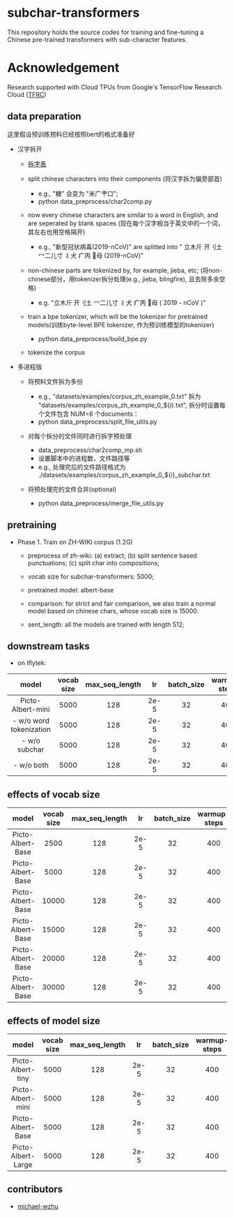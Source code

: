 # subchar-transformers
This repository holds the source codes for training and fine-tuning a Chinese pre-trained transformers with sub-character features.

# Acknowledgement
Research supported with Cloud TPUs from Google's TensorFlow Research Cloud ([TFRC](https://www.tensorflow.org/tfrc))

## data preparation

这里假设预训练预料已经按照bert的格式准备好

 - 汉字拆开
    - [拆字表](https://github.com/kfcd/chaizi/blob/master/chaizi-jt.txt)
    
    - split chinese characters into their components (将汉字拆为偏旁部首) 
        - e.g., "糖" 会变为 "米广肀口";
        - python data_preprocess/char2comp.py
    - now every chinese characters are similar to a word in English, and are seperated by blank spaces (现在每个汉字相当于英文中的一个词，其左右也用空格隔开)
       - e.g., "新型冠状病毒(2019-nCoV)" are splitted into " 立木斤  开刂土  冖二儿寸  丬犬  疒丙  母 (2019-nCoV)"
    - non-chinese parts are tokenized by, for example, jieba, etc; (将non-chinese部分，用tokenizer拆分处理(e.g., jieba, blingfire), 且去除多余空格)
       - e.g. "立木斤 开刂土 冖二儿寸 丬犬 疒丙 母 ( 2019 - nCoV )"

    - train a bpe tokenizer, which will be the tokenizer for pretrained models(训练byte-level BPE tokenizer, 作为预训练模型的tokenizer)
        - python data_preprocess/build_bpe.py
     
    - tokenize the corpus
 
 - 多进程版
    - 将预料文件拆为多份
        - e.g., "datasets/examples/corpus_zh_example_0.txt" 拆为 "datasets/examples/corpus_zh_example_0_${i}.txt", 拆分时设置每个文件包含 NUM=6 个documents： 
        - python data_preprocess/split_file_utils.py
    
    - 对每个拆分的文件同时进行拆字预处理
        - data_preprocess/char2comp_mp.sh
        - 设置脚本中的进程数，文件路径等
        - e.g., 处理完后的文件路径格式为 ./datasets/examples/corpus_zh_example_0_${i}_subchar.txt
    
    - 将预处理完的文件合并(optional)
        - python data_preprocess/merge_file_utils.py 

## pretraining

  - Phase 1. Train on ZH-WIKI corpus (1.2G)
    - preprocess of zh-wiki: (a) extract; (b) split sentence based punctuations; (c) split char into compositions;
    - vocab size for subchar-transformers: 5000;
    - pretrained model: albert-base
    - comparison: for strict and fair comparison, we also train a normal model based on chinese chars, whose vocab size is 15000.
    
    - sent_length: all the models are trained with length 512;
    
## downstream tasks

  - on Iflytek:
  
| model | vocab size |  max_seq_length | lr | batch_size | warmup-steps | dev | test |
| :----:| :----: | :----: | :----: |:----: |:----: | :----: | :----: | 
| Picto-Albert-mini	| 5000 | 128| 2e-5 | 32 | 400 |  - |  -  |
|  - w/o word tokenization | 5000 | 128| 2e-5 | 32 | 400 | - |  -  |
|  - w/o subchar | 5000 | 128| 2e-5 | 32 | 400 | - |  -   |
|  - w/o both | 5000 | 128| 2e-5 | 32 | 400 | - |  -   |


## effects of vocab size
| model | vocab size |  max_seq_length | lr | batch_size | warmup-steps | dev | test |
| :----:| :----: | :----: | :----: |:----: |:----: | :----: | :----: | 
| Picto-Albert-Base	| 2500 | 128| 2e-5 | 32 | 400 |  - |  -  |
| Picto-Albert-Base	| 5000 | 128| 2e-5 | 32 | 400 |  - |  -  |
| Picto-Albert-Base	| 10000 | 128| 2e-5 | 32 | 400 |  - |  -  |
| Picto-Albert-Base	| 15000 | 128| 2e-5 | 32 | 400 |  - |  -  |
| Picto-Albert-Base	| 20000 | 128| 2e-5 | 32 | 400 |  - |  -  |
| Picto-Albert-Base	| 30000 | 128| 2e-5 | 32 | 400 |  - |  -  |


## effects of model size
| model | vocab size |  max_seq_length | lr | batch_size | warmup-steps | dev | test |
| :----:| :----: | :----: | :----: |:----: |:----: | :----: | :----: | 
| Picto-Albert-tiny	| 5000 | 128| 2e-5 | 32 | 400 |  - |  -  |
| Picto-Albert-mini	| 5000 | 128| 2e-5 | 32 | 400 |  - |  -  |
| Picto-Albert-Base	| 5000 | 128| 2e-5 | 32 | 400 |  - |  -  |
| Picto-Albert-Large	| 5000 | 128| 2e-5 | 32 | 400 |  - |  -  |


## contributors

 - [michael-wzhu](https://github.com/michael-wzhu)
